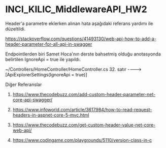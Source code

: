 # INCI_KILIC_MiddlewareAPI_HW2

Header'a parametre eklerken alınan hata aşağıdaki referans yardımı ile düzeltildi.

https://stackoverflow.com/questions/41493130/web-api-how-to-add-a-header-parameter-for-all-api-in-swagger

Endpointlerden biri Samet Hoca'nın derste bahsetmiş olduğu anotasyonda belirtilen IgnoreApi = true ile yapıldı. 

~/Controllers/HomeController/HomeController.cs 32. satır ----> [ApiExplorerSettings(IgnoreApi = true)]


Diğer Referanslar


1. https://www.thecodebuzz.com/add-custom-header-parameter-net-core-api-swagger/

2. https://www.infoworld.com/article/3617984/how-to-read-request-headers-in-aspnet-core-5-mvc.html

3. https://www.thecodebuzz.com/get-custom-header-value-net-core-web-api/

4. https://www.codingame.com/playgrounds/5110/version-class-in-c

